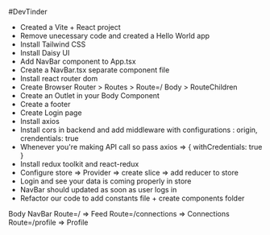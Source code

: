 #DevTinder

- Created a Vite + React project
- Remove unecessary code and created a Hello World app
- Install Tailwind CSS
- Install Daisy UI
- Add NavBar component to App.tsx
- Create a NavBar.tsx separate component file
- Install react router dom
- Create Browser Router > Routes > Route=/ Body > RouteChildren
- Create an Outlet in your Body Component
- Create a footer
- Create Login page
- Install axios
- Install cors in backend and add middleware with configurations : origin, crendentials: true
- Whenever you're making API call so pass axios => { withCredentials: true }
- Install redux toolkit and react-redux
- Configure store => Provider => create slice => add reducer to store
- Login and see your data is coming properly in store
- NavBar should updated as soon as user logs in
- Refactor our code to add constants file + create components folder













Body 
    NavBar
    Route=/ => Feed
    Route=/connections => Connections
    Route=/profile => Profile